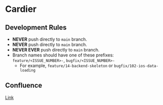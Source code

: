 # Cardier

## Development Rules
* **NEVER** push directly to `main` branch.
* **NEVER** push directly to `main` branch.
* **NEVER EVER** push directly to `main` branch.
* Branch names should have one of these prefixes: `feature/<ISSUE_NUMBER>-`, `bugfix/<ISSUE_NUMBER>-`
    - For example, `feature/14-backend-skeleton` or `bugfix/102-ios-data-loading`
 

## Confluence
[Link](https://cardier.atlassian.net/wiki/people/team/48c6ee1d-d8b9-4596-a70b-223bf8878b15)
